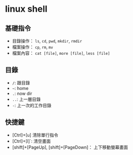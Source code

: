 # linux shell

## 基礎指令

* 目錄操作： `ls`, `cd`, `pwd`, `mkdir`, `rmdir`
* 檔案操作： `cp`, `rm`, `mv`
* 檔案內容： `cat [file]`, `more [file]`, `less [file]`

## 目錄

* `/`: 跟目錄
* `~`: home
* `.`: now dir
* `..`: 上一層目錄
* `-`: 上一次的工作目錄

## 快捷鍵

* [Ctrl]+[u] 清除單行指令
* [Ctrl]+[l]`: 清空畫面
* [shift]+[PageUp], [shift]+[PageDown]： 上下移動螢幕畫面